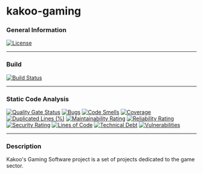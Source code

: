 # kakoo-gaming

### General Information

[![License](https://img.shields.io/badge/License-Apache%202.0-blue.svg)](https://opensource.org/licenses/Apache-2.0)

---

### Build

[![Build Status](https://travis-ci.com/ressec/kakoo-gaming.svg?branch=master)](https://travis-ci.com/ressec/kakoo-gaming)

---

### Static Code Analysis

[![Quality Gate Status](https://sonarcloud.io/api/project_badges/measure?project=ressec_kakoo-gaming&metric=alert_status)](https://sonarcloud.io/dashboard?id=ressec_kakoo-gaming)
[![Bugs](https://sonarcloud.io/api/project_badges/measure?project=ressec_kakoo-gaming&metric=bugs)](https://sonarcloud.io/dashboard?id=ressec_kakoo-gaming)
[![Code Smells](https://sonarcloud.io/api/project_badges/measure?project=ressec_kakoo-gaming&metric=code_smells)](https://sonarcloud.io/dashboard?id=ressec_kakoo-gaming)
[![Coverage](https://sonarcloud.io/api/project_badges/measure?project=ressec_kakoo-gaming&metric=coverage)](https://sonarcloud.io/dashboard?id=ressec_kakoo-gaming)
[![Duplicated Lines (%)](https://sonarcloud.io/api/project_badges/measure?project=ressec_kakoo-gaming&metric=duplicated_lines_density)](https://sonarcloud.io/dashboard?id=ressec_kakoo-gaming)
[![Maintainability Rating](https://sonarcloud.io/api/project_badges/measure?project=ressec_kakoo-gaming&metric=sqale_rating)](https://sonarcloud.io/dashboard?id=ressec_kakoo-gaming)
[![Reliability Rating](https://sonarcloud.io/api/project_badges/measure?project=ressec_kakoo-gaming&metric=reliability_rating)](https://sonarcloud.io/dashboard?id=ressec_kakoo-gaming)
[![Security Rating](https://sonarcloud.io/api/project_badges/measure?project=ressec_kakoo-gaming&metric=security_rating)](https://sonarcloud.io/dashboard?id=ressec_kakoo-gaming)
[![Lines of Code](https://sonarcloud.io/api/project_badges/measure?project=ressec_kakoo-gaming&metric=ncloc)](https://sonarcloud.io/dashboard?id=ressec_kakoo-gaming)
[![Technical Debt](https://sonarcloud.io/api/project_badges/measure?project=ressec_kakoo-gaming&metric=sqale_index)](https://sonarcloud.io/dashboard?id=ressec_kakoo-gaming)
[![Vulnerabilities](https://sonarcloud.io/api/project_badges/measure?project=ressec_kakoo-gaming&metric=vulnerabilities)](https://sonarcloud.io/dashboard?id=ressec_kakoo-gaming)

---

### Description

Kakoo's Gaming Software project is a set of projects dedicated to the game sector.